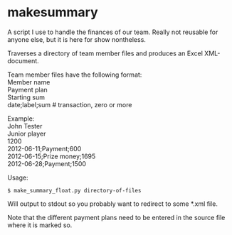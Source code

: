 makesummary
===========

A script I use to handle the finances of our team. Really not reusable for anyone else, but it is here for show nontheless.

Traverses a directory of team member files and produces an Excel XML-document.

Team member files have the following format:  
Member name  
Payment plan  
Starting sum  
date;label;sum         # transaction, zero or more  

Example:  
John Tester  
Junior player  
1200  
2012-06-11;Payment;600  
2012-06-15;Prize money;1695  
2012-06-28;Payment;1500  


Usage:

    $ make_summary_float.py directory-of-files

Will output to stdout so you probably want to redirect to some *.xml file.

Note that the different payment plans need to be entered in the source file where it is marked so.
